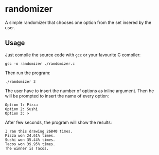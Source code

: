 # randomizer
A simple randomizer that chooses one option from the set insered by the user.

## Usage
Just compile the source code with `gcc` or your favourite C compiler:

```shell
gcc -o randomizer ./randomizer.c
```

Then run the program:
```shell
./randomizer 3
```

The user have to insert the number of options as inline argument.
Then he will be prompted to insert the name of every option:
```shell
Option 1: Pizza
Option 2: Sushi
Option 3: >
```

After few seconds, the program will show the results:
```shell
I ran this drawing 26840 times.
Pizza won 24.61% times.
Sushi won 35.44% times.
Tacos won 39.95% times.
The winner is Tacos.
```
